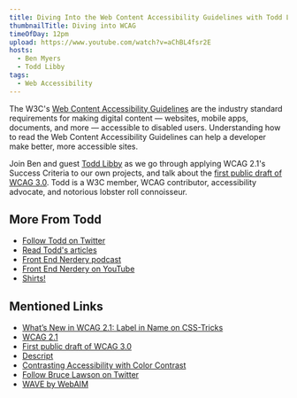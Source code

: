 ```yaml
---
title: Diving Into the Web Content Accessibility Guidelines with Todd Libby
thumbnailTitle: Diving into WCAG
timeOfDay: 12pm
upload: https://www.youtube.com/watch?v=aChBL4fsr2E
hosts:
  - Ben Myers
  - Todd Libby
tags:
  - Web Accessibility
---
```


The W3C's [Web Content Accessibility Guidelines](https://www.w3.org/TR/WCAG21/) are the industry standard requirements for making digital content — websites, mobile apps, documents, and more — accessible to disabled users. Understanding how to read the Web Content Accessibility Guidelines can help a developer make better, more accessible sites.

Join Ben and guest [Todd Libby](https://twitter.com/toddlibby) as we go through applying WCAG 2.1's Success Criteria to our own projects, and talk about the [first public draft of WCAG 3.0](https://www.w3.org/TR/wcag-3.0/). Todd is a W3C member, WCAG contributor, accessibility advocate, and notorious lobster roll connoisseur.

## More From Todd

* [Follow Todd on Twitter](https://twitter.com/toddlibby)
* [Read Todd's articles](https://toddl.dev)
* [Front End Nerdery podcast](https://anchor.fm/frontendnerdery)
* [Front End Nerdery on YouTube](https://www.youtube.com/channel/UCng3HUrp-Dzu92iA_Zbhh3Q)
* [Shirts!](https://cottonbureau.com/people/todd-libby)

## Mentioned Links

* [What’s New in WCAG 2.1: Label in Name on CSS-Tricks](https://css-tricks.com/whats-new-in-wcag-2-1-label-in-name/)
* [WCAG 2.1](https://www.w3.org/TR/WCAG21/)
* [First public draft of WCAG 3.0](https://www.w3.org/TR/wcag-3.0/)
* [Descript](https://descript.com)
* [Contrasting Accessibility with Color Contrast](https://toddl.dev/posts/contrasting-accessibility-with-color-contrast/)
* [Follow Bruce Lawson on Twitter](https://twitter.com/brucel)
* [WAVE by WebAIM](https://wave.webaim.org/)